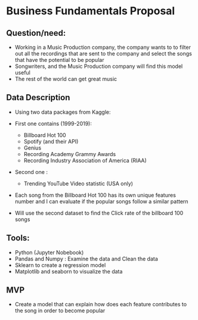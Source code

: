 # Business Fundamentals Proposal
## Question/need:
- Working in a Music Production company, the company wants to to filter out all the recordings that are sent to the company and select the songs that have the potential to be popular 
- Songwriters, and the Music Production company will find this model useful
- The rest of the world can get great music

## Data Description 
  - Using two data packages from Kaggle: 
  -  First one contains (1999-2019): 
      - Billboard Hot 100
      - Spotify (and their API)
      - Genius
      - Recording Academy Grammy Awards
      - Recording Industry Association of America (RIAA)
  - Second one :
    - Trending YouTube Video statistic (USA only)

- Each song from the Billboard Hot 100 has its own unique features number and I can evaluate if the popular songs follow a similar pattern
- Will use the second dataset to find the Click rate of the billboard 100 songs 

## Tools:
- Python (Jupyter Nobebook)
- Pandas and Numpy : Examine the data and Clean the data
- Sklearn to create a regression model 
- Matplotlib and seaborn to visualize the data

## MVP 
- Create a model that can explain how does each feature contributes to the song in order to become popular 